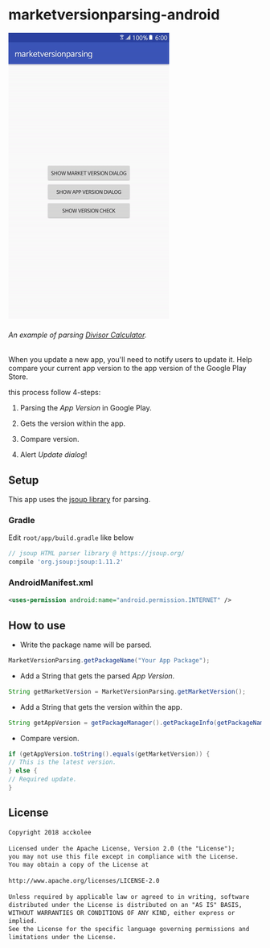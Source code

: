# marketversionparsing-android
![AppScreen](https://github.com/accko199806/marketversionparsing/blob/master/appScreen.gif)
###### An example of parsing [Divisor Calculator](https://play.google.com/store/apps/details?id=net.accko.divisorcalculator).

When you update a new app, you'll need to notify users to update it. Help compare your current app version to the app version of the Google Play Store.

this process follow 4-steps:

1. Parsing the *App Version* in Google Play.

2. Gets the version within the app.

3. Compare version.

4. Alert *Update dialog*!

## Setup
This app uses the [jsoup library](https://jsoup.org) for parsing.
### Gradle
Edit `root/app/build.gradle` like below
```gradle
// jsoup HTML parser library @ https://jsoup.org/
compile 'org.jsoup:jsoup:1.11.2'
```

### AndroidManifest.xml
```xml
<uses-permission android:name="android.permission.INTERNET" />
```

## How to use
- Write the package name will be parsed.
```java
MarketVersionParsing.getPackageName("Your App Package");
```

- Add a String that gets the parsed *App Version*.
```java
String getMarketVersion = MarketVersionParsing.getMarketVersion();
```

- Add a String that gets the version within the app.
```java
String getAppVersion = getPackageManager().getPackageInfo(getPackageName(), 0).versionName;
```

- Compare version.
```java
if (getAppVersion.toString().equals(getMarketVersion)) {
// This is the latest version.
} else {
// Required update.
}
```

## License
```
Copyright 2018 acckolee

Licensed under the Apache License, Version 2.0 (the "License");
you may not use this file except in compliance with the License.
You may obtain a copy of the License at

http://www.apache.org/licenses/LICENSE-2.0

Unless required by applicable law or agreed to in writing, software
distributed under the License is distributed on an "AS IS" BASIS,
WITHOUT WARRANTIES OR CONDITIONS OF ANY KIND, either express or implied.
See the License for the specific language governing permissions and
limitations under the License.
```